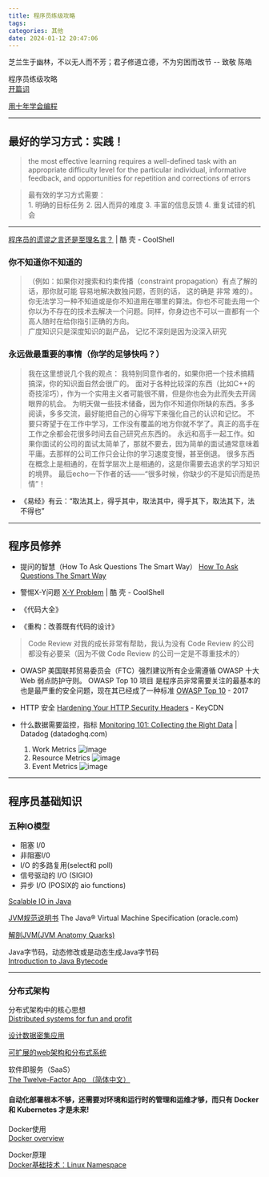 ```yaml
---
title: 程序员练级攻略
tags: 
categories: 其他
date: 2024-01-12 20:47:06
---
```

芝兰生于幽林，不以无人而不芳；君子修道立德，不为穷困而改节
-- 致敬 陈皓
<!--more-->  

程序员练级攻略  
[开篇词](https://time.geekbang.org/column/article/8136)  

[用十年学会编程](http://norvig.com/21-days.html)  

----

## 最好的学习方式：实践！
> the most effective learning requires a well-defined task with an appropriate difficulty level for the particular individual, informative feedback, and opportunities for repetition and corrections of errors  

> 最有效的学习方式需要：  
    1. 明确的目标任务
    2. 因人而异的难度
    3. 丰富的信息反馈
    4. 重复试错的机会

---

[程序员的谎谬之言还是至理名言？](https://coolshell.cn/articles/4235.html) | 酷 壳 - CoolShell

### 你不知道你不知道的
 
> （例如：如果你对搜索和约束传播（constraint propagation）有点了解的话，那你就可能 容易地解决数独问题，否则的话， 这的确是 非常 难的）。你无法学习一种不知道或是你不知道用在哪里的算法。你也不可能去用一个你以为不存在的技术去解决一个问题。同样，你身边也不可以一直都有一个高人随时在给你指引正确的方向。  
广度知识只是深度知识的副产品， 记忆不深刻是因为没深入研究  

### 永远做最重要的事情（你学的足够快吗？）

> 我在这里想说几个我的观点：
我特别同意作者的，如果你把一个技术搞精搞深，你的知识面自然会很广的。
面对于各种比较深的东西（比如C++的奇技淫巧），作为一个实用主义者可能很不屑，但是你也会为此而失去开阔眼界的机会。
为明天做一些技术储备，因为你不知道你所缺的东西。多多阅读，多多交流，最好能把自己的心得写下来强化自己的认识和记忆。
不要只寄望于在工作中学习，工作没有覆盖的地方你就不学了。真正的高手在工作之余都会花很多时间去自己研究点东西的。
永远和高手一起工作。如果你面试的公司的面试太简单了，那就不要去，因为简单的面试通常意味着平庸。去那样的公司工作只会让你的学习速度变慢，甚至倒退。
很多东西在概念上是相通的，在哲学层次上是相通的，这是你需要去追求的学习知识的境界。
最后echo一下作者的话——“很多时候，你缺少的不是知识而是热情”！

- 《易经》有云：“取法其上，得乎其中，取法其中，得乎其下，取法其下，法不得也”

---

## 程序员修养

- 提问的智慧（How To Ask Questions The Smart Way）
[How To Ask Questions The Smart Way](http://www.catb.org/~esr/faqs/smart-questions.html)

- 警惕X-Y问题
[X-Y Problem](https://coolshell.cn/articles/10804.html) | 酷 壳 - CoolShell

- 《代码大全》
- 《重构：改善既有代码的设计》
> Code Review 对我的成长非常有帮助，我认为没有 Code Review 的公司都没有必要呆（因为不做 Code Review 的公司一定是不尊重技术的）

- OWASP
美国联邦贸易委员会（FTC）强烈建议所有企业需遵循 OWASP 十大 Web 弱点防护守则。
OWASP Top 10 项目 是程序员非常需要关注的最基本的也是最严重的安全问题，现在其已经成了一种标准
[OWASP Top 10](https://wiki.owasp.org/images/d/dc/OWASP_Top_10_2017_%E4%B8%AD%E6%96%87%E7%89%88v1.3.pdf) - 2017

- HTTP 安全
[Hardening Your HTTP Security Headers](https://www.keycdn.com/blog/http-security-headers) - KeyCDN

- 什么数据需要监控，指标
[Monitoring 101: Collecting the Right Data](https://www.datadoghq.com/blog/monitoring-101-collecting-data/) | Datadog (datadoghq.com)
    1. Work Metrics
    ​![image](/images/coder/Metrics1.png)​
    2. Resource Metrics
    ​![image](/images/coder/Metrics2.png)​
    3. Event Metrics
    ​![image](/images/coder/Metrics3.png)​

---

## 程序员基础知识

### 五种IO模型

- 阻塞 I/0
- 非阻塞I/0
- I/O 的多路复用(select和 poll)
- 信号驱动的 I/O (SIGIO)
- 异步 I/O (POSIX的 aio functions)

[Scalable IO in Java](https://gee.cs.oswego.edu/dl/cpjslides/nio.pdf)


[JVM规范说明书](https://docs.oracle.com/javase/specs/jvms/se8/jvms8.pdf)
The Java® Virtual Machine Specification (oracle.com)

[解剖JVM(JVM Anatomy Quarks)](https://shipilev.net/jvm/anatomy-quarks/)



Java字节码，动态修改或是动态生成Java字节码  
[Introduction to Java Bytecode](https://dzone.com/articles/introduction-to-java-bytecode)

---

### 分布式架构

分布式架构中的核心思想  
[Distributed systems for fun and profit](http://book.mixu.net/distsys/single-page.html)

[设计数据密集应用](http://ddia.vonng.com/#/)


[可扩展的web架构和分布式系统](http://nettee.github.io/posts/2016/Scalable-Web-Architecture-and-Distributed-Systems/)

软件即服务（SaaS）  
[The Twelve-Factor App （简体中文） ](https://12factor.net/zh_cn/)

#### 自动化部署根本不够，还需要对环境和运行时的管理和运维才够，而只有 Docker 和 Kubernetes 才是未来!

Docker使用  
[Docker overview](https://docs.docker.com/get-started/overview/)

Docker原理  
[Docker基础技术：Linux Namespace](https://coolshell.cn/articles/17010.html)







